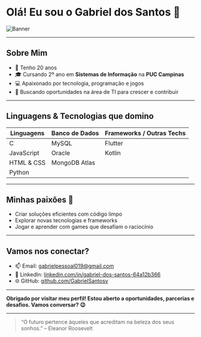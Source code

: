 # Olá! Eu sou o Gabriel dos Santos 👋

![Banner](https://img.shields.io/badge/Status-Em%20busca%20de%20oportunidades-blue)

---

## Sobre Mim

- 🎂 Tenho 20 anos  
- 🎓 Cursando 2º ano em **Sistemas de Informação** na **PUC Campinas**  
- 💻 Apaixonado por tecnologia, programação e jogos  
- 🚀 Buscando oportunidades na área de TI para crescer e contribuir  

---

## Linguagens & Tecnologias que domino

| Linguagens             | Banco de Dados             | Frameworks / Outras Techs  |
|-----------------------|----------------------------|----------------------------|
| C                     | MySQL                      | Flutter                    |
| JavaScript            | Oracle                     | Kotlin                     |
| HTML & CSS            | MongoDB Atlas              |                            |
| Python                |                            |                            |

---

## Minhas paixões 💙

- Criar soluções eficientes com código limpo  
- Explorar novas tecnologias e frameworks  
- Jogar e aprender com games que desafiam o raciocínio  

---

## Vamos nos conectar?

- 📫 Email: gabrielpessoal019@gmail.com
- 💼 LinkedIn: [linkedin.com/in/gabriel-dos-santos-64a12b366](https://www.linkedin.com/in/gabriel-dos-santos-64a12b366/)  
- 🌐 GitHub: [github.com/GabrielSantosv](https://github.com/GabrielSantosv)  

---

**Obrigado por visitar meu perfil! Estou aberto a oportunidades, parcerias e desafios. Vamos conversar? 😉**

---

> “O futuro pertence àqueles que acreditam na beleza dos seus sonhos.” – Eleanor Roosevelt
